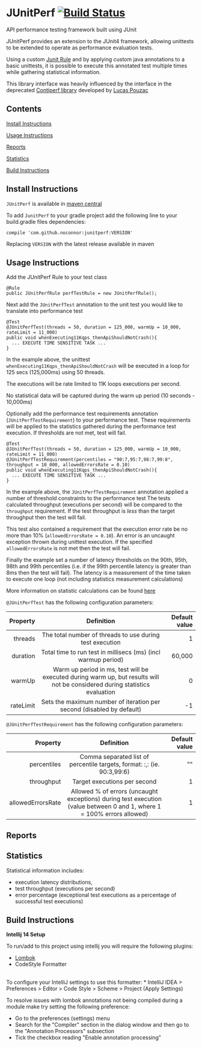# JUnitPerf [![Build Status](https://travis-ci.org/noconnor/JUnitPerf.svg?branch=master)](https://travis-ci.org/noconnor/JUnitPerf)


API performance testing framework built using JUnit

JUnitPerf provides an extension to the JUnit4 framework, allowing unittests to be extended to operate as 
performance evaluation tests. 

Using a custom [Junit Rule](https://github.com/junit-team/junit4/wiki/Rules) and by 
applying custom java annotations to a basic unittests, it is possible to execute this annotated test multiple times 
while gathering statistical information. 

This library interface was heavily influenced by the interface in the deprecated 
[Contiperf library](https://github.com/lucaspouzac/contiperf) developed by [Lucas Pouzac](https://github.com/lucaspouzac)

## Contents

[Install Instructions](#Install-Instructions)

[Usage Instructions](#Usage-Instructions)

[Reports](#Reports)

[Statistics](#Statistics)

[Build Instructions](#Build-Instructions)

## Install Instructions 

`JUnitPerf` is available in [maven central](https://search.maven.org/#search%7Cga%7C1%7Cg%3A%22com.github.noconnor%22)

To add `JunitPerf` to your gradle project add the following line to your build.gradle files dependencies:

`compile 'com.github.noconnor:junitperf:VERSION'`

Replacing `VERSION` with the latest release available in maven
 

## Usage Instructions

Add the JUnitPerf Rule to your test class

```
@Rule
public JUnitPerfRule perfTestRule = new JUnitPerfRule();
```

Next add the `JUnitPerfTest` annotation to the unit test you would like to translate into performance test  

```
@Test
@JUnitPerfTest(threads = 50, duration = 125_000, warmUp = 10_000, rateLimit = 11_000)
public void whenExecuting11Kqps_thenApiShouldNotCrash(){
  ... EXECUTE TIME SENSITIVE TASK ...
}
``` 

In the example above, the unittest `whenExecuting11Kqps_thenApiShouldNotCrash` will be executed in a loop for 
125 secs (125,000ms) using 50 threads. 

The executions will be rate limited to 11K loops executions per second. 

No statistical data will be captured during the warm up period (10 seconds - 10,000ms) 

Optionally add the performance test requirements annotation (`JUnitPerfTestRequirement`) to your performance test. 
These requirements will be applied to the statistics gathered during the performance test execution. 
If thresholds are not met, test will fail.


```
@Test
@JUnitPerfTest(threads = 50, duration = 125_000, warmUp = 10_000, rateLimit = 11_000)
@JUnitPerfTestRequirement(percentiles = "90:7,95:7,98:7,99:8", throughput = 10_000, allowedErrorsRate = 0.10)
public void whenExecuting11Kqps_thenApiShouldNotCrash(){
  ... EXECUTE TIME SENSITIVE TASK ...
}
``` 

In the example above, the `JUnitPerfTestRequirement` annotation applied a number of threshold constraints to the performance test
The tests calculated throughput (executions per second) will be compared to the `throughput` requirement. 
If the test throughput is *less* than the target throughput then the test will fail.

This test also contained a requirement that the execution error rate be no more than 10% (`allowedErrorsRate = 0.10`). 
An error is an uncaught exception thrown during unittest execution. 
If the specified `allowedErrorsRate` is not met then the test will fail.

Finally the example set a number of latency thresholds on the 90th, 95th, 98th and 99th percentiles (i.e. if the 
99th percentile latency is greater than 8ms then the test will fail). 
The latency is a measurement of the time taken to execute one loop (not including statistics measurement calculations) 

More information on statistic calculations can be found [here](Statistics)

`@JUnitPerfTest` has the following configuration parameters:

| Property      | Definition                                                                                                                  | Default value  |
| ------------: |:---------------------------------------------------------------------------------------------------------------------------:| --------------:|
| threads       | The total number of threads to use during test execution                                                                    |        1       |
| duration      | Total time to run test in millisecs (ms) (incl warmup period)                                                               |      60,000    |
| warmUp        | Warm up period in ms, test will be executed during warm up, but results will not be considered during statistics evaluation |        0       |
| rateLimit     | Sets the maximum number of iteration per second (disabled by default)                                                       |       -1       |



`@JUnitPerfTestRequirement` has the following configuration parameters:

| Property          | Definition                                                                                                                  | Default value  |
| -----------------:|:---------------------------------------------------------------------------------------------------------------------------:| --------------:|
| percentiles       | Comma separated list of percentile targets, format: <percentile1>:<limit>,<percentile2>:<limit> (ie. 90:3,99:6)             |        ""      |
| throughput        | Target executions per second                                                                                                |        1       |
| allowedErrorsRate | Allowed % of errors (uncaught exceptions) during test execution (value between 0 and 1, where 1 = 100% errors allowed)      |        1       |


## Reports
## Statistics

Statistical information includes:
* execution latency distributions, 
* test throughput (executions per second)
* error percentage (exceptional test executions as a percentage of successful test executions)

## Build Instructions

**Intellij 14 Setup**

To run/add to this project using intellij you will require the following plugins:

* [Lombok](https://plugins.jetbrains.com/plugin/6317)
* CodeStyle Formatter
<br />
To configure your IntelliJ settings to use this formatter:
    * IntelliJ IDEA > Preferences > Editor > Code Style > Scheme > Project (Apply Settings)

To resolve issues with lombok annotations not being compiled during a module make try setting the following preference:

* Go to the preferences (settings) menu
* Search for the "Compiler" section in the dialog window and then go to the "Annotation Processors" subsection
* Tick the checkbox reading "Enable annotation processing"

<br />

